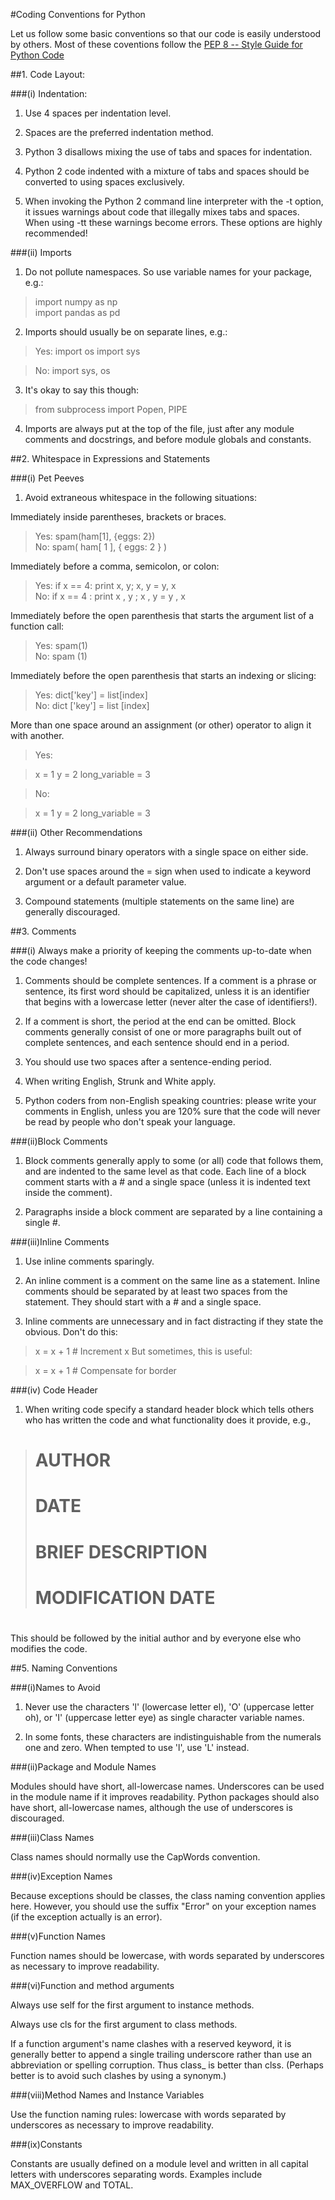 #Coding Conventions for Python


Let us follow some basic conventions so that our code is easily understood by others. Most of these coventions follow the  [PEP 8 -- Style Guide for Python Code](http://legacy.python.org/dev/peps/pep-0008/)

##1. Code Layout:

###(i) Indentation: 

1. Use 4 spaces per indentation level.

2. Spaces are the preferred indentation method.

3. Python 3 disallows mixing the use of tabs and spaces for indentation.

4. Python 2 code indented with a mixture of tabs and spaces should be converted to using spaces exclusively.

5. When invoking the Python 2 command line interpreter with the -t option, it issues warnings about code that illegally mixes tabs and spaces. When using -tt these warnings become errors. These options are highly recommended!

###(ii) Imports

1. Do not pollute namespaces. So use variable names for your package, e.g.:
>import numpy as np  
>import pandas as pd


2. Imports should usually be on separate lines, e.g.:

>Yes: import os
     import sys

>No:  import sys, os

3. It's okay to say this though:

>from subprocess import Popen, PIPE

4. Imports are always put at the top of the file, just after any module comments and docstrings, and before module globals and constants.

##2. Whitespace in Expressions and Statements

###(i) Pet Peeves

1. Avoid extraneous whitespace in the following situations:  


Immediately inside parentheses, brackets or braces.  

>Yes: spam(ham[1], {eggs: 2})  
>No:  spam( ham[ 1 ], { eggs: 2 } )

Immediately before a comma, semicolon, or colon:  

>Yes: if x == 4: print x, y; x, y = y, x  
>No:  if x == 4 : print x , y ; x , y = y , x

Immediately before the open parenthesis that starts the argument list of a function call:  

>Yes: spam(1)  
>No:  spam (1)

Immediately before the open parenthesis that starts an indexing or slicing:  

>Yes: dict['key'] = list[index]  
>No:  dict ['key'] = list [index]

More than one space around an assignment (or other) operator to align it with another.  

>Yes:

> x = 1
> y = 2
> long_variable = 3

> No:

>x             = 1
>y             = 2
>long_variable = 3

###(ii) Other Recommendations

1. Always surround binary operators with a single space on either side.

2. Don't use spaces around the = sign when used to indicate a keyword argument or a default parameter value.

3. Compound statements (multiple statements on the same line) are generally discouraged.


##3. Comments

###(i) Always make a priority of keeping the comments up-to-date when the code changes!

1. Comments should be complete sentences. If a comment is a phrase or sentence, its first word should be capitalized, unless it is an identifier that begins with a lowercase letter (never alter the case of identifiers!).

2. If a comment is short, the period at the end can be omitted. Block comments generally consist of one or more paragraphs built out of complete sentences, and each sentence should end in a period.

3. You should use two spaces after a sentence-ending period.

4. When writing English, Strunk and White apply.

5. Python coders from non-English speaking countries: please write your comments in English, unless you are 120% sure that the code will never be read by people who don't speak your language.

###(ii)Block Comments

1. Block comments generally apply to some (or all) code that follows them, and are indented to the same level as that code. Each line of a block comment starts with a # and a single space (unless it is indented text inside the comment).

2. Paragraphs inside a block comment are separated by a line containing a single #.



###(iii)Inline Comments

1. Use inline comments sparingly.

2. An inline comment is a comment on the same line as a statement. Inline comments should be separated by at least two spaces from the statement. They should start with a # and a single space.

3. Inline comments are unnecessary and in fact distracting if they state the obvious. Don't do this:

>x = x + 1                 # Increment x
>But sometimes, this is useful:

>x = x + 1                 # Compensate for border

###(iv) Code Header

1. When writing code specify a standard header block which tells others who has written the code and what functionality does it provide, e.g.,

>#
># AUTHOR
># DATE
># BRIEF DESCRIPTION
>#
># MODIFICATION DATE
>#

This should be followed by the initial author and by everyone else who modifies the code.


##5. Naming Conventions

###(i)Names to Avoid

1. Never use the characters 'l' (lowercase letter el), 'O' (uppercase letter oh), or 'I' (uppercase letter eye) as single character variable names.

2. In some fonts, these characters are indistinguishable from the numerals one and zero. When tempted to use 'l', use 'L' instead.



###(ii)Package and Module Names


Modules should have short, all-lowercase names. Underscores can be used in the module name if it improves readability. Python packages should also have short, all-lowercase names, although the use of underscores is discouraged.


###(iii)Class Names

Class names should normally use the CapWords convention.

###(iv)Exception Names

Because exceptions should be classes, the class naming convention applies here. However, you should use the suffix "Error" on your exception names (if the exception actually is an error).

###(v)Function Names

Function names should be lowercase, with words separated by underscores as necessary to improve readability.

###(vi)Function and method arguments

Always use self for the first argument to instance methods.  

Always use cls for the first argument to class methods.  

If a function argument's name clashes with a reserved keyword, it is generally better to append a single trailing underscore rather than use an abbreviation or spelling corruption. Thus class_ is better than clss. (Perhaps better is to avoid such clashes by using a synonym.)  

###(viii)Method Names and Instance Variables

Use the function naming rules: lowercase with words separated by underscores as necessary to improve readability.

###(ix)Constants

Constants are usually defined on a module level and written in all capital letters with underscores separating words. Examples include MAX_OVERFLOW and TOTAL.

